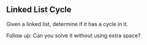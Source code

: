 Linked List Cycle 
---


Given a linked list, determine if it has a cycle in it.



Follow up:
Can you solve it without using extra space?


